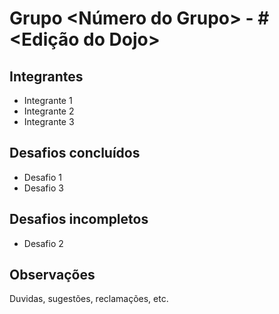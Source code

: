 # Grupo <Número do Grupo> - #<Edição do Dojo> 

## Integrantes
- Integrante 1
- Integrante 2
- Integrante 3

## Desafios concluídos
- Desafio 1
- Desafio 3

## Desafios incompletos
- Desafio 2

## Observações
Duvidas, sugestões, reclamações, etc.